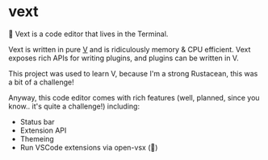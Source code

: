 # vext
🤙 Vext is a code editor that lives in the Terminal.

Vext is written in pure [V](https://github.com/vlang/v) and is ridiculously memory & CPU efficient. Vext exposes rich APIs for writing plugins, and plugins can be written in V.

This project was used to learn V, because I'm a strong Rustacean, this was a bit of a challenge!

Anyway, this code editor comes with rich features (well, planned, since you know.. it's quite a challenge!) including:

- Status bar
- Extension API
- Themeing
- Run VSCode extensions via open-vsx (🎉)
